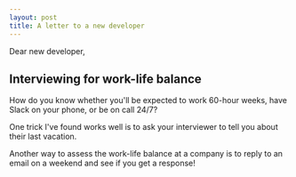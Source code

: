 ```yaml
---
layout: post
title: A letter to a new developer
---
```


Dear new developer,

## Interviewing for work-life balance

How do you know whether you'll be expected to work 60-hour weeks, have Slack on your phone, or be on call 24/7?

One trick I've found works well is to ask your interviewer to tell you about their last vacation.

Another way to assess the work-life balance at a company is to reply to an email on a weekend and see if you get a response!